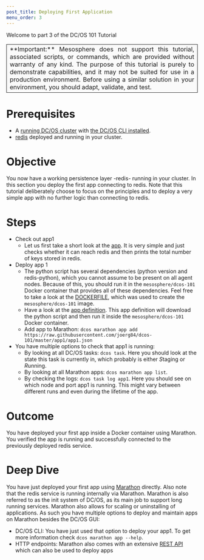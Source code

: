 ```yaml
---
post_title: Deploying First Application
menu_order: 3
---
```


Welcome to part 3 of the DC/OS 101 Tutorial

<table class="table" bgcolor="#FAFAFA"> <tr> <td align=justify style="border-left: thin solid; border-top: thin solid; border-bottom: thin solid;border-right: thin solid;">**Important:** Mesosphere does not support this tutorial, associated scripts, or commands, which are provided without warranty of any kind. The purpose of this tutorial is purely to demonstrate capabilities, and it may not be suited for use in a production environment. Before using a similar solution in your environment, you should adapt, validate, and test.</td> </tr> </table>

# Prerequisites
* A [running DC/OS cluster](/docs/1.10/tutorials/dcos-101/cli/) with [the DC/OS CLI installed](/docs/1.10/tutorials/dcos-101/cli/).
* [redis](/docs/1.10/tutorials/dcos-101/redis-package/) deployed and running in your cluster.

# Objective
You now have a working persistence layer -redis- running in your cluster.
In this section you deploy the first app connecting to redis. Note that this tutorial deliberately choose to focus on the principles and to deploy a very simple app with no further logic than connecting to redis.

# Steps
* Check out app1
  * Let us first take a short look at the [app](https://raw.githubusercontent.com/joerg84/dcos-101/master/app1/app1.py). It is very simple and just checks whether it can reach redis and then prints the total number of keys stored in redis.
* Deploy app 1
  * The python script has several dependencies (python version and redis-python), which you cannot assume to be present on all agent nodes. Because of this, you should run it in the `mesosphere/dcos-101` Docker container that provides all of these dependencies. Feel free to take a look at the [DOCKERFILE](https://github.com/joerg84/dcos-101/blob/master/app1/DOCKERFILE), which was used to create the `mesosphere/dcos-101` image.
  * Have a look at the [app definition](https://raw.githubusercontent.com/joerg84/dcos-101/master/app1/app1.json). This app definition will download the python script and then run it inside the `mesosphere/dcos-101` Docker container.
  * Add app to Marathon: `dcos marathon app add https://raw.githubusercontent.com/joerg84/dcos-101/master/app1/app1.json`
* You have multiple options to check that app1 is running:
    * By looking at all DC/OS tasks: `dcos task`. Here you should look at the state this task is currently in, which probably is either *S*taging or *R*unning.
    * By looking at all Marathon apps: `dcos marathon app list`.
    * By checking the logs: `dcos task log app1`. Here you should see on which node and port app1 is running. This might vary between different runs and even during the lifetime of the app.

# Outcome
You have deployed your first app inside a Docker container using Marathon.
You verified the app is running and successfully connected to the previously deployed redis service.

# Deep Dive
You have just deployed your first app using [Marathon](https://mesosphere.github.io/marathon/) directly. Also note that the redis service is running internally via Marathon.
Marathon is also referred to as the init system of DC/OS, as its main job to support long running services.
Marathon also allows for scaling or uninstalling of applications.
As such you have multiple options to deploy and maintain apps on Marathon besides the DC/OS GUI:

* DC/OS CLI: You have just used that option to deploy your app1. To get more information check `dcos marathon app --help`.
* HTTP endpoints: Marathon also comes with an extensive [REST API](https://mesosphere.github.io/marathon/docs/generated/api.html) which can also be used to deploy apps

